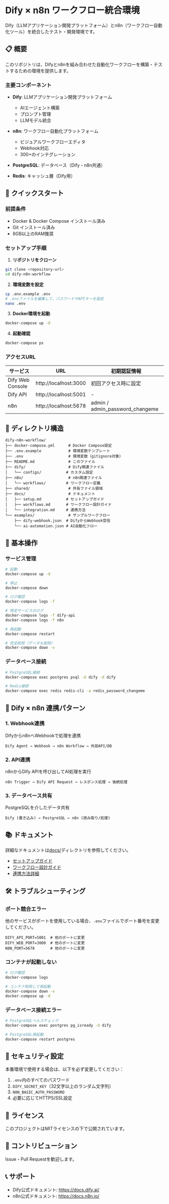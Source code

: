 # Dify × n8n ワークフロー統合環境

Dify（LLMアプリケーション開発プラットフォーム）とn8n（ワークフロー自動化ツール）を統合したテスト・開発環境です。

## 📋 概要

このリポジトリは、Difyとn8nを組み合わせた自動化ワークフローを構築・テストするための環境を提供します。

### 主要コンポーネント

- **Dify**: LLMアプリケーション開発プラットフォーム
  - AIエージェント構築
  - プロンプト管理
  - LLMモデル統合

- **n8n**: ワークフロー自動化プラットフォーム
  - ビジュアルワークフローエディタ
  - Webhook対応
  - 300+のインテグレーション

- **PostgreSQL**: データベース（Dify・n8n共通）
- **Redis**: キャッシュ層（Dify用）

## 🚀 クイックスタート

### 前提条件

- Docker & Docker Compose インストール済み
- Git インストール済み
- 8GB以上のRAM推奨

### セットアップ手順

1. **リポジトリをクローン**
```bash
git clone <repository-url>
cd dify-n8n-workflow
```

2. **環境変数を設定**
```bash
cp .env.example .env
# .envファイルを編集して、パスワードやAPIキーを設定
nano .env
```

3. **Docker環境を起動**
```bash
docker-compose up -d
```

4. **起動確認**
```bash
docker-compose ps
```

### アクセスURL

| サービス | URL | 初期認証情報 |
|---------|-----|------------|
| Dify Web Console | http://localhost:3000 | 初回アクセス時に設定 |
| Dify API | http://localhost:5001 | - |
| n8n | http://localhost:5678 | admin / admin_password_changeme |

## 📁 ディレクトリ構造

```
dify-n8n-workflow/
├── docker-compose.yml      # Docker Compose設定
├── .env.example            # 環境変数テンプレート
├── .env                    # 環境変数（gitignore対象）
├── README.md               # このファイル
├── dify/                   # Dify関連ファイル
│   └── configs/           # カスタム設定
├── n8n/                    # n8n関連ファイル
│   └── workflows/         # ワークフロー定義
├── shared/                 # 共有ファイル領域
├── docs/                   # ドキュメント
│   ├── setup.md           # セットアップガイド
│   ├── workflows.md       # ワークフロー設計ガイド
│   └── integration.md     # 連携方法
└── examples/               # サンプルワークフロー
    ├── dify-webhook.json  # DifyからWebhook受信
    └── ai-automation.json # AI自動化フロー
```

## 🔧 基本操作

### サービス管理

```bash
# 起動
docker-compose up -d

# 停止
docker-compose down

# ログ確認
docker-compose logs -f

# 特定サービスのログ
docker-compose logs -f dify-api
docker-compose logs -f n8n

# 再起動
docker-compose restart

# 完全削除（データも削除）
docker-compose down -v
```

### データベース接続

```bash
# PostgreSQL接続
docker-compose exec postgres psql -U dify -d dify

# Redis接続
docker-compose exec redis redis-cli -a redis_password_changeme
```

## 🔗 Dify × n8n 連携パターン

### 1. Webhook連携
Difyからn8nへWebhookで処理を連携

```
Dify Agent → Webhook → n8n Workflow → 外部API/DB
```

### 2. API連携
n8nからDify APIを呼び出してAI処理を実行

```
n8n Trigger → Dify API Request → レスポンス処理 → 後続処理
```

### 3. データベース共有
PostgreSQLを介したデータ共有

```
Dify (書き込み) → PostgreSQL ← n8n (読み取り/処理)
```

## 📚 ドキュメント

詳細なドキュメントは[docs/](docs/)ディレクトリを参照してください。

- [セットアップガイド](docs/setup.md)
- [ワークフロー設計ガイド](docs/workflows.md)
- [連携方法詳細](docs/integration.md)

## 🛠 トラブルシューティング

### ポート競合エラー
他のサービスがポートを使用している場合、`.env`ファイルでポート番号を変更してください。

```env
DIFY_API_PORT=5001  # 他のポートに変更
DIFY_WEB_PORT=3000  # 他のポートに変更
N8N_PORT=5678       # 他のポートに変更
```

### コンテナが起動しない
```bash
# ログ確認
docker-compose logs

# コンテナ削除して再起動
docker-compose down -v
docker-compose up -d
```

### データベース接続エラー
```bash
# PostgreSQLヘルスチェック
docker-compose exec postgres pg_isready -U dify

# PostgreSQL再起動
docker-compose restart postgres
```

## 🔐 セキュリティ設定

本番環境で使用する場合は、以下を必ず変更してください：

1. `.env`内のすべてのパスワード
2. `DIFY_SECRET_KEY`（32文字以上のランダム文字列）
3. `N8N_BASIC_AUTH_PASSWORD`
4. 必要に応じてHTTPS/SSL設定

## 📝 ライセンス

このプロジェクトはMITライセンスの下で公開されています。

## 🤝 コントリビューション

Issue・Pull Requestを歓迎します。

## 📞 サポート

- Dify公式ドキュメント: https://docs.dify.ai/
- n8n公式ドキュメント: https://docs.n8n.io/
